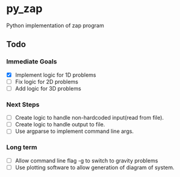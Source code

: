 # py_zap

Python implementation of zap program

## Todo

### Immediate Goals

- [x] Implement logic for 1D problems
- [ ] Fix logic for 2D problems
- [ ] Add logic for 3D problems

### Next Steps

- [ ] Create logic to handle non-hardcoded input(read from file).
- [ ] Create logic to handle output to file.
- [ ] Use argparse to implement command line args.

### Long term

- [ ] Allow command line flag -g to switch to gravity problems
- [ ] Use plotting software to allow generation of diagram of
      system.
